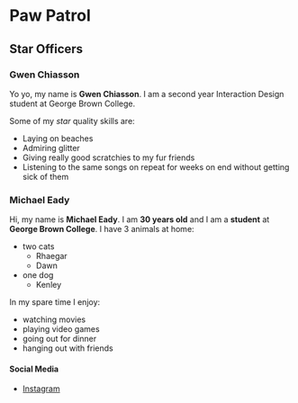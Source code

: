 # Paw Patrol

## Star Officers

### Gwen Chiasson

Yo yo, my name is **Gwen Chiasson**. I am a second year Interaction Design student at George Brown College.  

Some of my *star* quality skills are:
* Laying on beaches
* Admiring glitter
* Giving really good scratchies to my fur friends
* Listening to the same songs on repeat for weeks on end without getting sick of them


### Michael Eady

Hi, my name is **Michael Eady**. I am **30 years old** and I am a __student__ at
**George Brown College**. I have 3 animals at home:
* two cats
  * Rhaegar
  * Dawn
* one dog
  * Kenley

 In my spare time I enjoy:
  * watching movies
  * playing video games
  * going out for dinner
  * hanging out with friends

#### Social Media

* [Instagram](https://www.instagram.com/mikeady88/)
